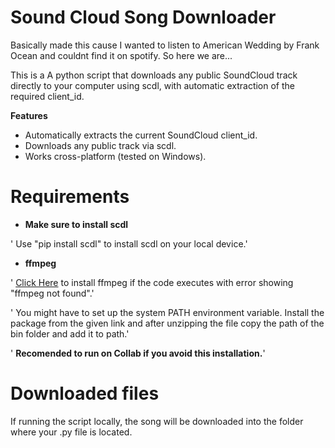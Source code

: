 # Sound Cloud Song Downloader

Basically made this cause I wanted to listen to American Wedding by Frank Ocean and couldnt find it on spotify.
So here we are...

This is a A python script that downloads any public SoundCloud track directly to your computer using scdl, with automatic extraction of the required client_id.

**Features**

- Automatically extracts the current SoundCloud client_id.
- Downloads any public track via scdl.
- Works cross-platform (tested on Windows).

# Requirements

- **Make sure to install scdl**

'     Use "pip install scdl" to install scdl on your local device.'

- **ffmpeg**

'     <a href="https://www.gyan.dev/ffmpeg/builds/"> Click Here</a> to install ffmpeg if the code executes with error showing "ffmpeg not found".'

'     You might have to set up the system PATH environment variable. Install the package from the given link and after unzipping the file copy the path of the bin folder and add it to path.'

'     **Recomended to run on Collab if you avoid this installation.**'

# Downloaded files

If running the script locally, the song will be downloaded into the folder where your .py file is located.
